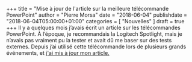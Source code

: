 +++
title       = "Mise à jour de l'article sur la meilleure télécommande PowerPoint"
author      = "Pierre Morsa"
date        = "2018-06-04"
publishdate = "2018-06-04T05:00:00+01:00" 
categories  = [ "Nouvelles" ]
draft       = true
+++
Il y a quelques mois j’avais écrit un article sur les télécommandes PowerPoint. À l’époque, je recommandais la Logitech Spotlight, mais je n’avais pas vraiment pu la tester et avait dû me baser sur des tests externes. Depuis j’ai utilisé cette télécommande lors de plusieurs grands événements, et [j'ai mis à jour mon article.](/post/2017-03-27-telecommande-powerpoint-ideale-logitech-spotlight)